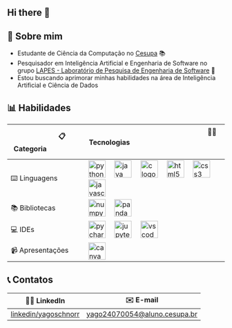 ## Hi there 👋

## 🚀 Sobre mim 

- Estudante de Ciência da Computação no [Cesupa](https://www.cesupa.br) 📚
- Pesquisador em Inteligência Artificial e Engenharia de Software no grupo [LAPES - Laboratório de Pesquisa de Engenharia de Software](https://github.com/lapes-engenharia-de-software) 🔎
- Estou buscando aprimorar minhas habilidades na área de Inteligência Artificial e Ciência de Dados

## 📊 Habilidades 

|  ㅤㅤㅤㅤㅤ📋 Categoriaㅤㅤㅤㅤㅤ | ㅤㅤㅤㅤㅤㅤㅤㅤㅤㅤㅤㅤㅤㅤㅤㅤㅤㅤ👨‍💻 Tecnologiasㅤㅤㅤㅤㅤㅤㅤㅤ ㅤㅤㅤㅤㅤㅤㅤㅤㅤㅤ|
| ------------------------- | -------------------------------------------------------------------------------------- |
| ⌨️ Linguagensㅤ| <div align="left"> <img src="https://cdn.jsdelivr.net/gh/devicons/devicon/icons/python/python-original.svg" height="40" alt="python logo"  /> <img width="12" /> <img src="https://cdn.jsdelivr.net/gh/devicons/devicon/icons/java/java-original.svg" height="40" alt="java logo"  /> <img width="12" /> <img src="https://cdn.jsdelivr.net/gh/devicons/devicon/icons/c/c-original.svg" height="40" alt="c logo"  /> <img width="12" /> <img src="https://cdn.jsdelivr.net/gh/devicons/devicon/icons/html5/html5-original.svg" height="40" alt="html5 logo"  /> <img width="12" /> <img src="https://cdn.jsdelivr.net/gh/devicons/devicon/icons/css3/css3-original.svg" height="40" alt="css3 logo"  /> <img width="12" /> <img src="https://cdn.jsdelivr.net/gh/devicons/devicon/icons/javascript/javascript-original.svg" height="40" alt="javascript logo"  /> </div>|
| 📚 Bibliotecas | <div align="left"> <img src="https://cdn.jsdelivr.net/gh/devicons/devicon/icons/numpy/numpy-original.svg" height="40" alt="numpy logo"  /> <img width="12" /> <img src="https://cdn.jsdelivr.net/gh/devicons/devicon/icons/pandas/pandas-original.svg" height="40" alt="pandas logo"  /> </div> |
| 💻 IDEs | <div align="left"> <img src="https://cdn.jsdelivr.net/gh/devicons/devicon/icons/pycharm/pycharm-original.svg" height="40" alt="pycharm logo"  /> <img width="12" /> <img src="https://cdn.jsdelivr.net/gh/devicons/devicon/icons/jupyter/jupyter-original.svg" height="40" alt="jupyter logo"  /> <img width="12" /> <img src="https://cdn.jsdelivr.net/gh/devicons/devicon/icons/vscode/vscode-original.svg" height="40" alt="vscode logo"  /> </div> |
| 📹 Apresentações | <div align="left"> <img src="https://cdn.jsdelivr.net/gh/devicons/devicon/icons/canva/canva-original.svg" height="40" alt="canva logo"  /> </div> |

## 📞 Contatos 

| 👨‍🎓 LinkedIn | ✉️ E-mail |
| - | - |
| [linkedin/yagoschnorr](https://www.linkedin.com/in/yagoschnorr/) | [yago24070054@aluno.cesupa.br](mailto:yago24070054@aluno.cesupa.br) |
